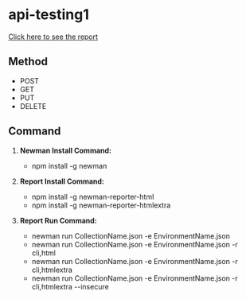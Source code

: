 # api-testing1

[Click here to see the report](https://api-testing-report1-sakib.netlify.app/)

## Method
- POST
- GET
- PUT
- DELETE

## Command

1) **Newman Install Command:**
   - npm install -g newman

2) **Report Install Command:**
   - npm install -g newman-reporter-html
   - npm install -g newman-reporter-htmlextra

3) **Report Run Command:**
   - newman run CollectionName.json -e EnvironmentName.json
   - newman run CollectionName.json -e EnvironmentName.json -r cli,html
   - newman run CollectionName.json -e EnvironmentName.json -r cli,htmlextra 
   - newman run CollectionName.json -e EnvironmentName.json -r cli,htmlextra --insecure
